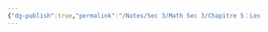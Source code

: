 ```yaml
---
{"dg-publish":true,"permalink":"/Notes/Sec 3/Math Sec 3/Chapitre 5：Les Fonctions/Section 5.3： La fonction et sa réciproque/A) Les fonctions (définitions)/"}
---
```


